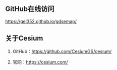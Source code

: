 ## GitHub在线访问
https://gel352.github.io/gdsemap/

## 关于Cesium
1. GitHub：https://github.com/CesiumGS/cesium/

2. 官网：https://cesium.com/


